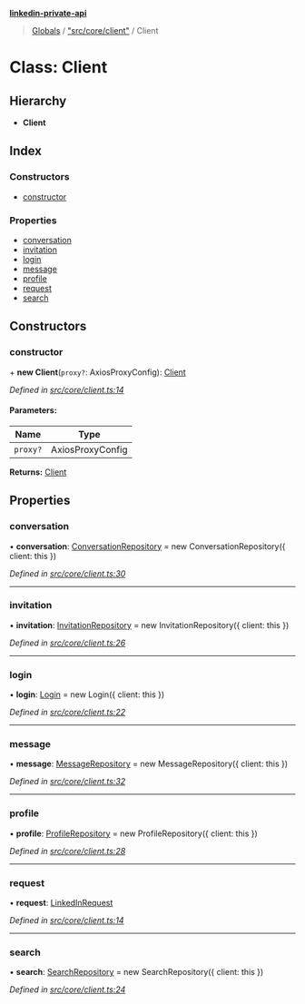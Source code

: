 **[linkedin-private-api](../README.md)**

> [Globals](../globals.md) / ["src/core/client"](../modules/_src_core_client_.md) / Client

# Class: Client

## Hierarchy

* **Client**

## Index

### Constructors

* [constructor](_src_core_client_.client.md#constructor)

### Properties

* [conversation](_src_core_client_.client.md#conversation)
* [invitation](_src_core_client_.client.md#invitation)
* [login](_src_core_client_.client.md#login)
* [message](_src_core_client_.client.md#message)
* [profile](_src_core_client_.client.md#profile)
* [request](_src_core_client_.client.md#request)
* [search](_src_core_client_.client.md#search)

## Constructors

### constructor

\+ **new Client**(`proxy?`: AxiosProxyConfig): [Client](_src_core_client_.client.md)

*Defined in [src/core/client.ts:14](https://github.com/cosiall/linkedin-private-api/blob/288d758/src/core/client.ts#L14)*

#### Parameters:

Name | Type |
------ | ------ |
`proxy?` | AxiosProxyConfig |

**Returns:** [Client](_src_core_client_.client.md)

## Properties

### conversation

•  **conversation**: [ConversationRepository](_src_repositories_conversation_repository_.conversationrepository.md) = new ConversationRepository({ client: this })

*Defined in [src/core/client.ts:30](https://github.com/cosiall/linkedin-private-api/blob/288d758/src/core/client.ts#L30)*

___

### invitation

•  **invitation**: [InvitationRepository](_src_repositories_invitation_repository_.invitationrepository.md) = new InvitationRepository({ client: this })

*Defined in [src/core/client.ts:26](https://github.com/cosiall/linkedin-private-api/blob/288d758/src/core/client.ts#L26)*

___

### login

•  **login**: [Login](_src_core_login_.login.md) = new Login({ client: this })

*Defined in [src/core/client.ts:22](https://github.com/cosiall/linkedin-private-api/blob/288d758/src/core/client.ts#L22)*

___

### message

•  **message**: [MessageRepository](_src_repositories_message_repository_.messagerepository.md) = new MessageRepository({ client: this })

*Defined in [src/core/client.ts:32](https://github.com/cosiall/linkedin-private-api/blob/288d758/src/core/client.ts#L32)*

___

### profile

•  **profile**: [ProfileRepository](_src_repositories_profile_repository_.profilerepository.md) = new ProfileRepository({ client: this })

*Defined in [src/core/client.ts:28](https://github.com/cosiall/linkedin-private-api/blob/288d758/src/core/client.ts#L28)*

___

### request

•  **request**: [LinkedInRequest](_src_core_linkedin_request_.linkedinrequest.md)

*Defined in [src/core/client.ts:14](https://github.com/cosiall/linkedin-private-api/blob/288d758/src/core/client.ts#L14)*

___

### search

•  **search**: [SearchRepository](_src_repositories_search_repository_.searchrepository.md) = new SearchRepository({ client: this })

*Defined in [src/core/client.ts:24](https://github.com/cosiall/linkedin-private-api/blob/288d758/src/core/client.ts#L24)*
